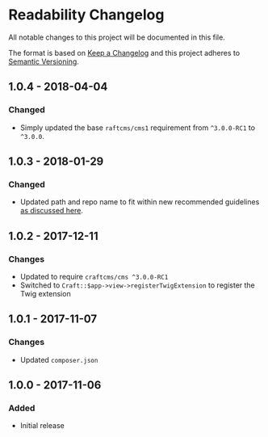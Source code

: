 # Readability Changelog

All notable changes to this project will be documented in this file.

The format is based on [Keep a Changelog](http://keepachangelog.com/) and this project adheres to [Semantic Versioning](http://semver.org/).

## 1.0.4 - 2018-04-04
### Changed
- Simply updated the base `raftcms/cms1` requirement from `^3.0.0-RC1` to `^3.0.0`.

## 1.0.3 - 2018-01-29
### Changed
- Updated path and repo name to fit within new recommended guidelines [as discussed here](https://craftcms.stackexchange.com/questions/23535/craft-3-plugin-backwards-compatibility-and-maintenance-for-2-x).

## 1.0.2 - 2017-12-11
### Changes
- Updated to require `craftcms/cms ^3.0.0-RC1`
- Switched to `Craft::$app->view->registerTwigExtension` to register the Twig extension

## 1.0.1 - 2017-11-07
### Changes
- Updated `composer.json`

## 1.0.0 - 2017-11-06
### Added
- Initial release